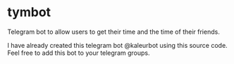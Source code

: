 # tymbot
Telegram bot to allow users to get their time and the time of their friends. 

I have already created this telegram bot @kaleurbot using this source code.
Feel free to add this bot to your telegram groups.
